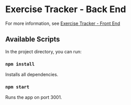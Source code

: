 # Exercise Tracker - Back End

For more information, see [Exercise Tracker - Front End](https://github.com/sarahbanashek/exercise-tracker-front-end)

## Available Scripts

In the project directory, you can run:

### `npm install`
Installs all dependencies.

### `npm start`
Runs the app on port 3001.